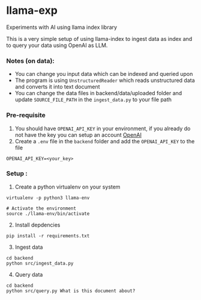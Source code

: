 # llama-exp
Experiments with AI using llama index library

This is a very simple setup of using llama-index to ingest data as index and to query your data using OpenAI as LLM.

### Notes (on data):
- You can change you input data which can be indexed and queried upon
- The program is using `UnstructuredReader` which reads unstructured data and converts it into text document
- You can change the data files in backend/data/uploaded folder and update `SOURCE_FILE_PATH` in the `ingest_data.py` to your file path

### Pre-requisite
1. You should have `OPENAI_API_KEY` in your environment, if you already do not have the key you can setup an account [OpenAI](https://openai.com/)
2. Create a `.env` file in the `backend` folder and add the `OPENAI_API_KEY` to the file
```
OPENAI_API_KEY=<your_key>
```


### Setup :

1. Create a python virtualenv on your system
```
virtualenv -p python3 llama-env

# Activate the environment
source ./llama-env/bin/activate
```
2. Install depdencies
```
pip install -r requirements.txt
```
3. Ingest data
```
cd backend
python src/ingest_data.py
```
4. Query data
```
cd backend
python src/query.py What is this document about?
```